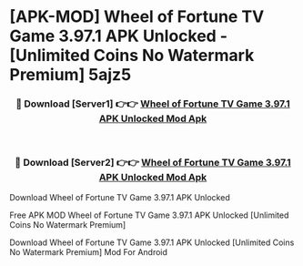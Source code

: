 # [APK-MOD] Wheel of Fortune  TV Game 3.97.1 APK Unlocked - [Unlimited Coins No Watermark Premium] 5ajz5



<div align="center">
<h3>🔴 Download [Server1] 👉👉 <a href="https://momento.my/?title=Wheel_of_Fortune__TV_Game_3.97.1_APK_Unlocked">Wheel of Fortune  TV Game 3.97.1 APK Unlocked Mod Apk</a></h3><br>

<h3>🔴 Download [Server2] 👉👉 <a href="https://momento.my/?title=Wheel_of_Fortune__TV_Game_3.97.1_APK_Unlocked">Wheel of Fortune  TV Game 3.97.1 APK Unlocked Mod Apk</a></h3>
</div>



Download Wheel of Fortune  TV Game 3.97.1 APK Unlocked 

Free APK MOD Wheel of Fortune  TV Game 3.97.1 APK Unlocked [Unlimited Coins No Watermark Premium]

Download Wheel of Fortune  TV Game 3.97.1 APK Unlocked [Unlimited Coins No Watermark Premium] Mod For Android
